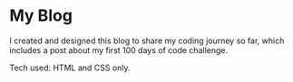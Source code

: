 # My Blog

I created and designed this blog to share my coding journey so far, which includes a post about my first 100 days of code challenge.

Tech used: HTML and CSS only.